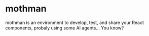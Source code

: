 # mothman 

mothman is an environment to develop, test, and share your React components, probaly using some AI agents... You know?